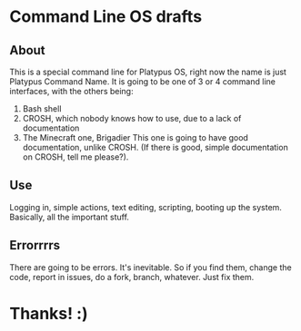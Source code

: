 # Command Line OS drafts

## About

This is a special command line for Platypus OS, right now the name is just Platypus Command Name. It is going to be one of 3 or 4 command line interfaces, with the others being:

  1. Bash shell
  2. CROSH, which nobody knows how to use, due to a lack of documentation
  3. The Minecraft one, Brigadier
This one is going to have good documentation, unlike CROSH. (If there is good, simple documentation on CROSH, tell me please?).

## Use

Logging in, simple actions, text editing, scripting, booting up the system. Basically, all the important stuff.

## Errorrrrs

There are going to be errors. It's inevitable. So if you find them, change the code, report in issues, do a fork, branch, whatever. Just fix them. 
# Thanks! :)
